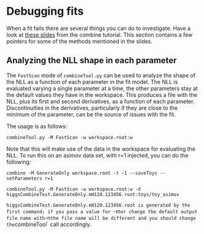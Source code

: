 # Debugging fits

When a fit fails there are several things you can do to investigate. Have a look at [these slides](https://indico.cern.ch/event/976099/contributions/4138476/attachments/2163625/3651175/CombineTutorial-2020-debugging.pdf) from the combine tutorial.
This section contains a few pointers for some of the methods mentioned in the slides.

## Analyzing the NLL shape in each parameter

The `FastScan` mode of `combineTool.py` can be used to analyze the shape of the NLL as a function of each parameter in the fit model. The NLL is evaluated varying a single parameter at a time, the other parameters stay at the default values
they have in the workspace. This produces a file with the NLL, plus its first and second derivatives, as a function of each parameter. Discontinuities in the derivatives, particularly if they are close to the minimum of the parameter,
can be the source of issues with the fit. 

The usage is as follows:

`combineTool.py -M FastScan -w workspace.root:w`

Note that this will make use of the data in the workspace for evaluating the NLL. To run this on an asimov data set, with r=1 injected, you can do the following:

```
combine -M GenerateOnly workspace.root -t -1 --saveToys --setParameters r=1

combineTool.py -M FastScan -w workspace.root:w -d higgsCombineTest.GenerateOnly.mH120.123456.root:toys/toy_asimov
```

`higgsCombineTest.GenerateOnly.mH120.123456.root is generated by the first command; if you pass a value for `-m` or change the default output file name with `-n` the file name will be different and you should change the `combineTool` call accordingly.
